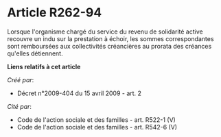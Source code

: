 # Article R262-94

Lorsque l'organisme chargé du service du revenu de solidarité active recouvre un indu sur la prestation à échoir, les sommes
correspondantes sont remboursées aux collectivités créancières au prorata des créances qu'elles détiennent.

**Liens relatifs à cet article**

_Créé par_:

  - Décret n°2009-404 du 15 avril 2009 - art. 2

_Cité par_:

  - Code de l'action sociale et des familles - art. R522-1 (V)
  - Code de l'action sociale et des familles - art. R542-6 (V)

